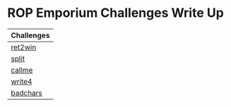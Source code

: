 # ROP Emporium Challenges Write Up

| Challenges  |
| ------------- |
| [ret2win](https://github.com/DJumanto/ROP-Emporium-WU/tree/main/ret2win)  |
| [split](https://github.com/DJumanto/ROP-Emporium-WU/tree/main/split)  |
| [callme](https://github.com/DJumanto/ROP-Emporium-WU/tree/main/callme)  |
| [write4](https://github.com/DJumanto/ROP-Emporium-WU/tree/main/write4)  |
| [badchars](https://github.com/DJumanto/ROP-Emporium-WU/tree/main/badchars)  |